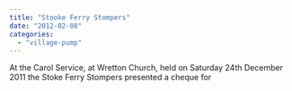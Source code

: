 ```yaml
---
title: "Stooke Ferry Stompers"
date: "2012-02-08"
categories: 
  - "village-pump"
---
```


At the Carol Service, at Wretton Church, held on Saturday 24th December 2011 the Stoke Ferry Stompers presented a cheque for
